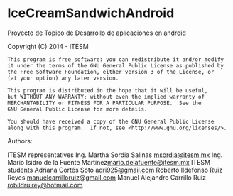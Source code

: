 IceCreamSandwichAndroid
=======================

Proyecto de Tópico de Desarrollo de aplicaciones en android

Copyright (C) 2014 - ITESM

	This program is free software: you can redistribute it and/or modify
	it under the terms of the GNU General Public License as published by
	the Free Software Foundation, either version 3 of the License, or
	(at your option) any later version.

	This program is distributed in the hope that it will be useful,
	but WITHOUT ANY WARRANTY; without even the implied warranty of
	MERCHANTABILITY or FITNESS FOR A PARTICULAR PURPOSE.  See the
	GNU General Public License for more details.

	You should have received a copy of the GNU General Public License
	along with this program.  If not, see <http://www.gnu.org/licenses/>.


Authors:

   ITESM representatives
	Ing. Martha Sordia Salinas <msordia@itesm.mx>
	Ing. Mario Isidro de la Fuente Martínez<mario.delafuente@itesm.mx>
   ITESM students
   Adriana Cortés Soto adri925@gmail.com
   Roberto Ildefonso Ruiz Reyes manuelcarrilloruiz@gmail.com
   Manuel Alejandro Carrillo Ruiz robildruirey@hotmail.com
   
